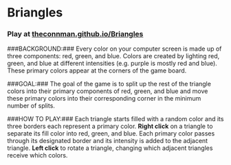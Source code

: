 Briangles
=========

### Play at [theconnman.github.io/Briangles](https://theconnman.github.io/Briangles/) ###

###BACKGROUND:###
Every color on your computer screen is made up of three components: red, green, and blue. Colors are created by lighting red, green, and blue at different intensities (e.g. purple is mostly red and blue). These primary colors appear at the corners of the game board.

###GOAL:###
The goal of the game is to split up the rest of the triangle colors into their primary components of red, green, and blue and move these 
primary colors into their corresponding corner in the minimum number of splits.

###HOW TO PLAY:###
Each triangle starts filled with a random color and its three borders each represent a primary color. **Right click** on a triangle to separate its fill color into red, green, and blue. Each primary color passes through its designated border and its intensity is added to the adjacent triangle. <b>Left click</b> to rotate a triangle, changing which adjacent triangles receive which colors.